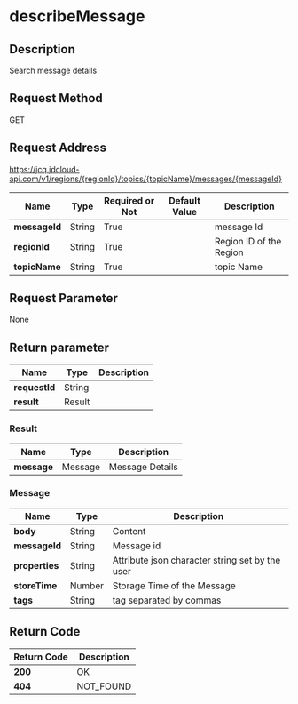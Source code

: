 # describeMessage


## Description
Search message details

## Request Method
GET

## Request Address
https://jcq.jdcloud-api.com/v1/regions/{regionId}/topics/{topicName}/messages/{messageId}

|Name|Type|Required or Not|Default Value|Description|
|---|---|---|---|---|
|**messageId**|String|True| |message Id|
|**regionId**|String|True| |Region ID of the Region|
|**topicName**|String|True| |topic Name|

## Request Parameter
None


## Return parameter
|Name|Type|Description|
|---|---|---|
|**requestId**|String| |
|**result**|Result| |

### Result
|Name|Type|Description|
|---|---|---|
|**message**|Message|Message Details|
### Message
|Name|Type|Description|
|---|---|---|
|**body**|String|Content|
|**messageId**|String|Message id|
|**properties**|String|Attribute json character string set by the user|
|**storeTime**|Number|Storage Time of the Message|
|**tags**|String|tag separated by commas|

## Return Code
|Return Code|Description|
|---|---|
|**200**|OK|
|**404**|NOT_FOUND|
